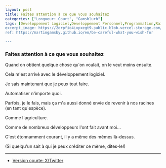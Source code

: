 ```yaml
---
layout: post
title: Faites attention à ce que vous souhaitez
categories: ["Longueur: Court", "Gamsblurb"]
tags: [Développement Logiciel,Développement Personnel,Programmation,Raison d'Être,Mème,Gamsblurb]
excerpt_image: https://2orpfio4ixpxegt9.public.blob.vercel-storage.com/blogPost/cm110x8mr004tjv0c7rjqapy9/preview-image-HykJolRchmoJRXTWzELYRl7SwmYl4l.jpg
ref: https://martingamsby.github.io/en/be-careful-what-you-wish-for

---
```


### **Faites attention à ce que vous souhaitez**

Quand on obtient quelque chose qu'on voulait, on le veut moins ensuite.

Cela m'est arrivé avec le développement logiciel.

Je sais maintenant que je peux tout faire.

Automatiser n'importe quoi.

Parfois, je le fais, mais ça m'a aussi donné envie de revenir à nos racines (en tant qu'espèce).

Comme l'agriculture.

Comme de nombreux développeurs l'ont fait avant moi...

C'est étonnamment courant, il y a même des mèmes là-dessus.

(Si quelqu'un sait à qui je peux créditer ce mème, dites-le!)

---

- [Version courte: X/Twitter](https://x.com/MartinGamsby/status/1834655918690119818)

